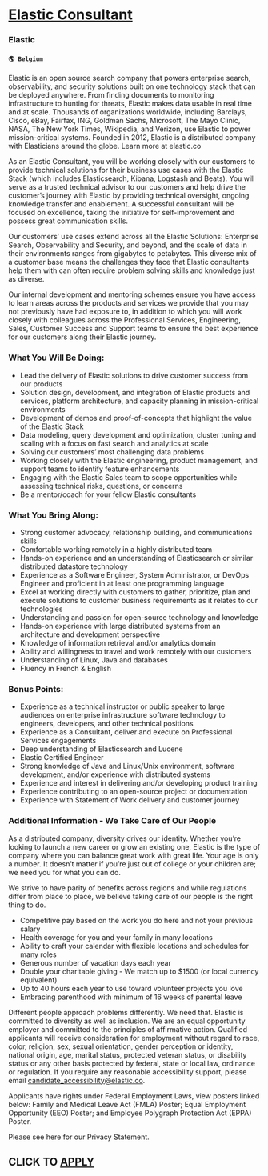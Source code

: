 # [Elastic Consultant](https://www.remotewlb.com/apply/elastic-consultant)  
### Elastic  
#### `🌎 Belgium`  

Elastic is an open source search company that powers enterprise search, observability, and security solutions built on one technology stack that can be deployed anywhere. From finding documents to monitoring infrastructure to hunting for threats, Elastic makes data usable in real time and at scale. Thousands of organizations worldwide, including Barclays, Cisco, eBay, Fairfax, ING, Goldman Sachs, Microsoft, The Mayo Clinic, NASA, The New York Times, Wikipedia, and Verizon, use Elastic to power mission-critical systems. Founded in 2012, Elastic is a distributed company with Elasticians around the globe. Learn more at elastic.co

As an Elastic Consultant, you will be working closely with our customers to provide technical solutions for their business use cases with the Elastic Stack (which includes Elasticsearch, Kibana, Logstash and Beats). You will serve as a trusted technical advisor to our customers and help drive the customer’s journey with Elastic by providing technical oversight, ongoing knowledge transfer and enablement. A successful consultant will be focused on excellence, taking the initiative for self-improvement and possess great communication skills.

Our customers’ use cases extend across all the Elastic Solutions: Enterprise Search, Observability and Security, and beyond, and the scale of data in their environments ranges from gigabytes to petabytes. This diverse mix of a customer base means the challenges they face that Elastic consultants help them with can often require problem solving skills and knowledge just as diverse.

Our internal development and mentoring schemes ensure you have access to learn areas across the products and services we provide that you may not previously have had exposure to, in addition to which you will work closely with colleagues across the Professional Services, Engineering, Sales, Customer Success and Support teams to ensure the best experience for our customers along their Elastic journey.

### **What You Will Be Doing:**

  * Lead the delivery of Elastic solutions to drive customer success from our products
  * Solution design, development, and integration of Elastic products and services, platform architecture, and capacity planning in mission-critical environments
  * Development of demos and proof-of-concepts that highlight the value of the Elastic Stack
  * Data modeling, query development and optimization, cluster tuning and scaling with a focus on fast search and analytics at scale
  * Solving our customers’ most challenging data problems
  * Working closely with the Elastic engineering, product management, and support teams to identify feature enhancements
  * Engaging with the Elastic Sales team to scope opportunities while assessing technical risks, questions, or concerns
  * Be a mentor/coach for your fellow Elastic consultants

###  **What You Bring Along:**

  * Strong customer advocacy, relationship building, and communications skills
  * Comfortable working remotely in a highly distributed team
  * Hands-on experience and an understanding of Elasticsearch or similar distributed datastore technology
  * Experience as a Software Engineer, System Administrator, or DevOps Engineer and proficient in at least one programming language
  * Excel at working directly with customers to gather, prioritize, plan and execute solutions to customer business requirements as it relates to our technologies
  * Understanding and passion for open-source technology and knowledge
  * Hands-on experience with large distributed systems from an architecture and development perspective
  * Knowledge of information retrieval and/or analytics domain
  * Ability and willingness to travel and work remotely with our customers 
  * Understanding of Linux, Java and databases 
  * Fluency in French & English

### Bonus Points:

  * Experience as a technical instructor or public speaker to large audiences on enterprise infrastructure software technology to engineers, developers, and other technical positions
  * Experience as a Consultant, deliver and execute on Professional Services engagements
  * Deep understanding of Elasticsearch and Lucene 
  * Elastic Certified Engineer 
  * Strong knowledge of Java and Linux/Unix environment, software development, and/or experience with distributed systems
  * Experience and interest in delivering and/or developing product training
  * Experience contributing to an open-source project or documentation
  * Experience with Statement of Work delivery and customer journey

### Additional Information - We Take Care of Our People

As a distributed company, diversity drives our identity. Whether you’re looking to launch a new career or grow an existing one, Elastic is the type of company where you can balance great work with great life. Your age is only a number. It doesn’t matter if you’re just out of college or your children are; we need you for what you can do.

We strive to have parity of benefits across regions and while regulations differ from place to place, we believe taking care of our people is the right thing to do.

  * Competitive pay based on the work you do here and not your previous salary
  * Health coverage for you and your family in many locations
  * Ability to craft your calendar with flexible locations and schedules for many roles
  * Generous number of vacation days each year
  * Double your charitable giving - We match up to $1500 (or local currency equivalent)
  * Up to 40 hours each year to use toward volunteer projects you love
  * Embracing parenthood with minimum of 16 weeks of parental leave

Different people approach problems differently. We need that. Elastic is committed to diversity as well as inclusion. We are an equal opportunity employer and committed to the principles of affirmative action. Qualified applicants will receive consideration for employment without regard to race, color, religion, sex, sexual orientation, gender perception or identity, national origin, age, marital status, protected veteran status, or disability status or any other basis protected by federal, state or local law, ordinance or regulation. If you require any reasonable accessibility support, please email candidate_accessibility@elastic.co.

Applicants have rights under Federal Employment Laws, view posters linked below: Family and Medical Leave Act (FMLA) Poster; Equal Employment Opportunity (EEO) Poster; and Employee Polygraph Protection Act (EPPA) Poster.

Please see here for our Privacy Statement.

  
## CLICK TO [APPLY](https://www.remotewlb.com/apply/elastic-consultant)

